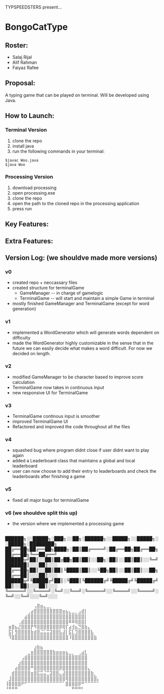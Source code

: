 TYPSPEEDSTERS present...

# BongoCatType

## Roster:
* Salaj Rijal
* Alif Rahman
* Faiyaz Rafee

## Proposal:
A typing game that can be played on terminal. Will be developed using Java.

## How to Launch:

### Terminal Version
1. clone the repo
2. install java
3. run the following commands in your terminal:
```
$javac Woo.java
$java Woo
```

### Processing Version
1. download processing
2. open processing.exe
3. clone the repo
4. open the path to the cloned repo in the processing application
5. press run


## Key Features:


## Extra Features:


## Version Log: (we shouldve made more versions)

### v0
* created repo + neccassary files
* created structure for terminalGame
  * GameManager -- in charge of gamelogic
  * TerminalGame -- will start and maintain a simple Game in terminal
* mostly finished GameManager and TerminalGame (except for word generation)

### v1
* implemented a WordGenerator which will generate words dependent on difficulty
* made the WordGenerator highly customizable in the sense that in the future we can easily decide what makes a word difficult. For now we decided on length.

### v2
* modified GameManager to be character based to improve score calculation
* TerminalGame now takes in continuous input
* new responsive UI for TerminalGame

### v3
* TerminalGame continous input is smoother 
* improved TerminalGame UI
* Refactored and improved the code throughout all the files

### v4
* squashed bug where program didnt close if user didnt want to play again
* added a Leaderboard class that maintains a global and local leaderboard 
* user can now choose to add their entry to leaderboards and check the leaderboards after finishing a game

### v5
* fixed all major bugs for terminalGame

### v6 (we shouldve split this up)
* the version where we implemented a processing game


<br>
██████╗░░█████╗░███╗░░██╗░██████╗░░█████╗░░█████╗░░█████╗░████████╗
██╔══██╗██╔══██╗████╗░██║██╔════╝░██╔══██╗██╔══██╗██╔══██╗╚══██╔══╝
██████╦╝██║░░██║██╔██╗██║██║░░██╗░██║░░██║██║░░╚═╝███████║░░░██║░░░
██╔══██╗██║░░██║██║╚████║██║░░╚██╗██║░░██║██║░░██╗██╔══██║░░░██║░░░
██████╦╝╚█████╔╝██║░╚███║╚██████╔╝╚█████╔╝╚█████╔╝██║░░██║░░░██║░░░
╚═════╝░░╚════╝░╚═╝░░╚══╝░╚═════╝░░╚════╝░░╚════╝░╚═╝░░╚═╝░░░╚═╝░░░

⠀⠀⠀⠀⠀⠀⠀⠀⠀⢠⣿⣶⣄⣀⡀⠀⠀⠀⠀⠀⠀⠀⠀⠀⠀⠀⠀⠀⠀⠀
⠀⠀⠀⠀⠀⠀⠀⢀⣴⣿⣿⣿⣿⣿⣿⣿⣿⣿⣶⣦⣄⣀⡀⣠⣾⡇⠀⠀⠀⠀
⠀⠀⠀⠀⠀⠀⣴⣿⣿⣿⣿⣿⣿⣿⣿⣿⣿⣿⣿⣿⣿⣿⣿⣿⣿⡇⠀⠀⠀⠀
⠀⠀⠀⠀⢀⣾⣿⣿⣿⣿⣿⣿⣿⣿⣿⣿⣿⣿⣿⣿⠿⠿⢿⣿⣿⡇⠀⠀⠀⠀
⠀⣶⣿⣦⣜⣿⣿⣿⡟⠻⣿⣿⣿⣿⣿⣿⣿⡿⢿⡏⣴⣺⣦⣙⣿⣷⣄⠀⠀⠀
⠀⣯⡇⣻⣿⣿⣿⣿⣷⣾⣿⣬⣥⣭⣽⣿⣿⣧⣼⡇⣯⣇⣹⣿⣿⣿⣿⣧⠀⠀
⠀⠹⣿⣿⣿⣿⣿⣿⣿⣿⣿⣿⣿⣿⣿⣿⣿⣿⣿⣿⠸⣿⣿⣿⣿⣿⣿⣿⣷⠀

⠀⠀⠀⠀⠀⠀⠀⠀⠀⣰⣷⣦⠀⠀⠀⠀⠀⠀⠀⠀⠀⠀⠀⠀⠀⠀⠀⠀⠀⠀
⠀⠀⠀⠀⠀⠀⠀⣀⣶⣿⣿⣿⣿⣿⣿⣷⣶⣶⣶⣦⣀⡀⠀⢀⣴⣇⠀⠀⠀⠀
⠀⠀⠀⠀⠀⢠⣾⣿⣿⣿⣿⣿⣿⣿⣿⣿⣿⣿⣿⣿⣿⣿⣿⣿⣿⣿⠀⠀⠀⠀
⠀⠀⠀⠀⣰⣿⣿⣿⣿⣿⣿⣿⣿⣿⣿⣿⣿⣿⣿⣿⣿⣿⣿⣿⣿⣿⠀⠀⠀⠀
⠀⠀⠀⣴⣿⣿⣿⣿⠛⣿⣿⣿⣿⣿⣿⣿⣿⡿⣿⣿⣿⣿⣿⣿⣿⣿⣄⠀⠀⠀
⠀⠀⣾⣿⣿⣿⣿⣿⣶⣿⣯⣭⣬⣉⣽⣿⣿⣄⣼⣿⣿⣿⣿⣿⣿⣿⣿⣷⡀⠀
⠀⣸⣿⣿⣿⣿⣿⣿⣿⣿⣿⣿⣿⣿⣿⣿⣿⣿⣿⢿⣿⣿⣿⣿⣿⣿⣿⣿⣿⡄
⢸⣿⣿⣿⣿⠟⠋⠉⠉⠉⠉⠉⠉⠉⠉⠉⠉⠉⠁⣿⣿⣿⣿⡿⠛⠉⠉⠉⠉⠁
⠘⠛⠛⠛⠀⠀⠀⠀⠀⠀⠀⠀⠀⠀⠀⠀⠀⠀⠀⠀⠀⠛⠛⠛⠃⠀⠀⠀⠀⠀⠀⠀


